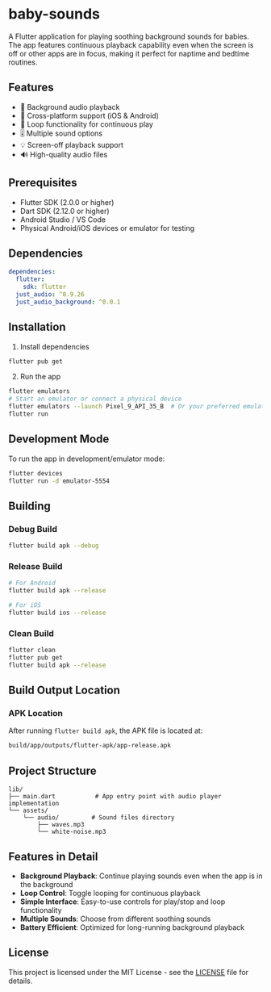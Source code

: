 # baby-sounds

A Flutter application for playing soothing background sounds for babies. The app features continuous playback capability even when the screen is off or other apps are in focus, making it perfect for naptime and bedtime routines.

## Features

- 🎵 Background audio playback
- 📱 Cross-platform support (iOS & Android)
- 🔄 Loop functionality for continuous play
- 🎚️ Multiple sound options
- 💡 Screen-off playback support
- 🔊 High-quality audio files

## Prerequisites

- Flutter SDK (2.0.0 or higher)
- Dart SDK (2.12.0 or higher)
- Android Studio / VS Code
- Physical Android/iOS devices or emulator for testing

## Dependencies

```yaml
dependencies:
  flutter:
    sdk: flutter
  just_audio: ^0.9.26
  just_audio_background: ^0.0.1
```

## Installation

1. Install dependencies

```bash
flutter pub get
```

2. Run the app

```bash
flutter emulators
# Start an emulator or connect a physical device
flutter emulators --launch Pixel_9_API_35_B  # Or your preferred emulator
flutter run
```

## Development Mode

To run the app in development/emulator mode:

```bash
flutter devices
flutter run -d emulator-5554
```

## Building

### Debug Build

```bash
flutter build apk --debug
```

### Release Build

```bash
# For Android
flutter build apk --release

# For iOS
flutter build ios --release
```

### Clean Build

```bash
flutter clean
flutter pub get
flutter build apk --release
```

## Build Output Location

### APK Location

After running `flutter build apk`, the APK file is located at:

```bash
build/app/outputs/flutter-apk/app-release.apk
```

## Project Structure

```
lib/
├── main.dart           # App entry point with audio player implementation
└── assets/
    └── audio/         # Sound files directory
        ├── waves.mp3
        └── white-noise.mp3
```

## Features in Detail

- **Background Playback**: Continue playing sounds even when the app is in the background
- **Loop Control**: Toggle looping for continuous playback
- **Simple Interface**: Easy-to-use controls for play/stop and loop functionality
- **Multiple Sounds**: Choose from different soothing sounds
- **Battery Efficient**: Optimized for long-running background playback

## License

This project is licensed under the MIT License - see the [LICENSE](LICENSE) file for details.
